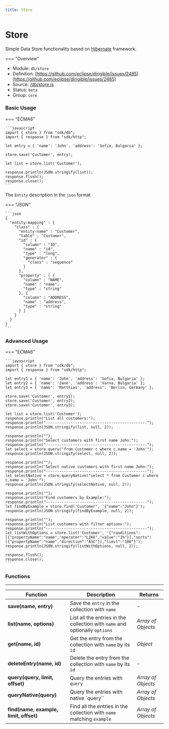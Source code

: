 ```yaml
---
title: Store
---
```


Store
===

Simple Data Store functionality based on [Hibernate](https://hibernate.org/) framework.

=== "Overview"
- Module: `db/store`
- Definition: [https://github.com/eclipse/dirigible/issues/2485](https://github.com/eclipse/dirigible/issues/2485)
- Source: [/db/store.js](https://github.com/eclipse/dirigible/blob/master/components/api-database/src/main/resources/META-INF/dirigible/db/store.js)
- Status: `beta`
- Group: `core`


### Basic Usage

=== "ECMA6"

    ```javascript
    import { store } from "sdk/db";
    import { response } from "sdk/http";

    let entry = { 'name': 'John', 'address': 'Sofia, Bulgaria' };

    store.save('Customer', entry);

    let list = store.list('Customer');

    response.println(JSON.stringify(list));
    response.flush();
    response.close();
    ```

<!-- === "CommonJS"

    ```javascript
    const store = require("db/store");
    const response = require("http/response");

    let entry = { 'name': 'John', 'address': 'Sofia, Bulgaria' };

    store.save('Customer', entry);

    let list = store.list('Customer');

    response.println(JSON.stringify(list));
    response.flush();
    response.close();
    ``` -->

The `Entity` description in the `json` format

=== "JSON"

    ```json
    {
      "entity-mapping" : {
        "class" : {
          "entity-name" : "Customer",
          "table" : "Customer",
          "id" : {
            "column" : "ID",
            "name" : "id",
            "type" : "long",
            "generator" : {
              "class" : "sequence"
            }
          },
          "property" : [ {
            "column" : "NAME",
            "name" : "name",
            "type" : "string"
          }, {
            "column" : "ADDRESS",
            "name" : "address",
            "type" : "string"
          } ]
        }
      }
    }
    ```

### Advanced Usage

=== "ECMA6"

    ```javascript
    import { store } from "sdk/db";
    import { response } from "sdk/http";
    
    let entry1 = { 'name': 'John', 'address': 'Sofia, Bulgaria' };
    let entry2 = { 'name': 'Jane', 'address': 'Varna, Bulgaria' };
    let entry3 = { 'name': 'Matthias', 'address': 'Berlin, Germany' };
    
    store.save('Customer', entry1);
    store.save('Customer', entry2);
    store.save('Customer', entry3);
    
    let list = store.list('Customer');
    response.println("List all customers:");
    response.println("---------------------------------------------");
    response.println(JSON.stringify(list, null, 2));
    
    response.println("");
    response.println("Select customers with first name John:");
    response.println("---------------------------------------------");
    let select = store.query("from Customer c where c.name = 'John'");
    response.println(JSON.stringify(select, null, 2));
    
    response.println("");
    response.println("Select native customers with first name John:");
    response.println("---------------------------------------------");
    let selectNative = store.queryNative("select * from Customer c where c.name = 'John'");
    response.println(JSON.stringify(selectNative, null, 2));
    
    response.println("");
    response.println("Find customers by Example:");
    response.println("---------------------------------------------");
    let findByExample = store.find('Customer', '{"name":"John"}');
    response.println(JSON.stringify(findByExample, null, 2));
    
    response.println("");
    response.println("List customers with filter options:");
    response.println("---------------------------------------------");
    let listWithOptions = store.list('Customer', '{"conditions":[{"propertyName":"name","operator":"LIKE","value":"J%"}],"sorts":[{"propertyName":"name","direction":"ASC"}],"limit":"100"}');
    response.println(JSON.stringify(listWithOptions, null, 2));
    
    response.flush();
    response.close();
    ```
    



### Functions

---

Function     | Description | Returns
------------ | ----------- | --------
**save(name, entry)**   | Save the `entry` in the collection with `name` | *-*
**list(name, options)**   | List all the entries in the collection with `name` and optionally `options` | *Array of Objects*
**get(name, id)**   | Get the entry from the collection with `name` by its `id` | *Object*
**deleteEntry(name, id)**   | Delete the entry from the collection with `name` by its `id` | *-*
**query(query, limit, offset)**   | Query the entries with `query` | *Array of Objects*
**queryNative(query)**   | Query the entries with native `query`` | *Array of Objects*
**find(name, example, limit, offset)**   | Find all the entries in the collection with `name` matching `example` | *Array of Objects*

